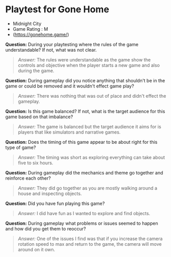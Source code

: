 # Playtest for Gone Home

* Midnight City
* Game Rating : M
* (https://gonehome.game/)

**Question:** During your playtesting where the rules of the game understandable? If not, what was not clear.
> _Answer:_ The rules were understandable as the game show the controls and objective when the player starts a new game and also during the game.

**Question:** During gameplay did you notice anything that shouldn't be in the game or could be removed and it wouldn't effect game play?
> _Answer:_ There was nothing that was out of place and didn't effect the gameplay.

**Question:** Is this game balanced? If not, what is the target audience for this game based on that imbalance?
> _Answer:_ The game is balanced but the target audience it aims for is players that like simulators and narrative games.

**Question:** Does the timing of this game appear to be about right for this type of game?
> _Answer:_ The timing was short as exploring everything can take about five to six hours.

**Question:** During gameplay did the mechanics and theme go together and reinforce each other?
> _Answer:_ They did go together as you are mostly walking around a house and inspecting objects.

**Question:** Did you have fun playing this game?
> _Answer:_ I did have fun as I wanted to explore and find objects.

**Question:** During gameplay what problems or issues seemed to happen and how did you get them to reoccur?
> _Answer:_ One of the issues I find was that if you increase the camera rotation speed to max and return to the game, the camera will move around on it own.
